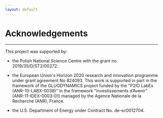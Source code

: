 ```yaml
---
layout: default 
---
```


# Acknowledgements 

---

This project was supported by:

* the Polish National Science Centre with the grant no. 2019/35/D/ST2/00272.

* the European Union's Horizon 2020 research and innovation programme under grant agreement No 824093. This work is supported in part in the framework of the GLUODYNAMICS project funded by the "P2IO LabEx (ANR-10-LABX-0038)" in the framework "Investissements d’Avenir" (ANR-11-IDEX-0003-01) managed by the Agence Nationale de la Recherche (ANR), France.

* the U.S. Department of Energy under Contract No. de-sc0012704.  
